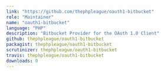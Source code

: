 ```yaml
---
link: "https://github.com/thephpleague/oauth1-bitbucket"
role: "Maintainer"
name: "oauth1-bitbucket"
language: "PHP"
description: "Bitbucket Provider for the OAuth 1.0 Client"
github: thephpleague/oauth1-bitbucket
packagist: thephpleague/oauth1-bitbucket
scrutinizer: thephpleague/oauth1-bitbucket
travis: thephpleague/oauth1-bitbucket
downloads: 0
---
```

